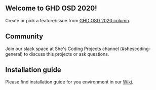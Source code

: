 ## Welcome to GHD OSD 2020!
Create or pick a feature/issue from [GHD OSD 2020 column](https://github.com/shescoding/projects-platform-frontend/projects/1#column-10678147).

## Community
Join our slack space at She's Coding Projects channel (#shescoding-general) to discuss this projects or ask questions.

## Installation guide

Please find installation guide for you environment in our [Wiki](https://github.com/shescoding/projects-platform-frontend/wiki).
